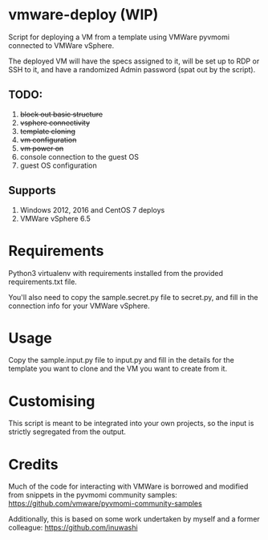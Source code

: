 # vmware-deploy (WIP)
Script for deploying a VM from a template using VMWare pyvmomi connected to VMWare vSphere. 

The deployed VM will have the specs assigned to it, will be set up to RDP or SSH to it, and have a randomized Admin 
password (spat out by the script).

## TODO:

1. ~~block out basic structure~~
1. ~~vsphere connectivity~~
1. ~~template cloning~~
1. ~~vm configuration~~
1. ~~vm power on~~
1. console connection to the guest OS
1. guest OS configuration

## Supports
1. Windows 2012, 2016 and CentOS 7 deploys
1. VMWare vSphere 6.5

# Requirements

Python3 virtualenv with requirements installed from the provided requirements.txt file.

You'll also need to copy the sample.secret.py file to secret.py, and fill in the connection info for your VMWare 
vSphere.

# Usage
Copy the sample.input.py file to input.py and fill in the details for the template you want to clone and the VM you want 
to create from it.

# Customising
This script is meant to be integrated into your own projects, so the input is strictly segregated from the output. 

# Credits
Much of the code for interacting with VMWare is borrowed and modified from snippets in the pyvmomi community samples: 
https://github.com/vmware/pyvmomi-community-samples

Additionally, this is based on some work undertaken by myself and a former colleague: https://github.com/inuwashi

